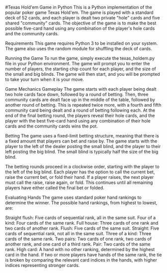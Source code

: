 #Texas Hold'em Game in Python
This is a Python implementation of the popular poker game Texas Hold'em. The game is played with a standard deck of 52 cards, and each player is dealt two private "hole" cards and five shared "community" cards. The objective of the game is to make the best possible five-card hand using any combination of the player's hole cards and the community cards.

Requirements
This game requires Python 3 to be installed on your system. The game also uses the random module for shuffling the deck of cards.

Running the Game
To run the game, simply execute the texas_holdem.py file in your Python environment. The game will prompt you to enter the number of players, the starting chip count for each player, and the size of the small and big blinds. The game will then start, and you will be prompted to take your turn when it is your move.

Game Mechanics
Gameplay
The game starts with each player being dealt two hole cards face down, followed by a round of betting. Then, three community cards are dealt face up in the middle of the table, followed by another round of betting. This is repeated twice more, with a fourth and fifth community card being dealt and a round of betting following each. At the end of the final betting round, the players reveal their hole cards, and the player with the best five-card hand using any combination of their hole cards and the community cards wins the pot.

Betting
The game uses a fixed-limit betting structure, meaning that there is a fixed amount that players can bet and raise by. The game starts with the player to the left of the dealer posting the small blind, and the player to their left posting the big blind. The small blind is typically half the size of the big blind.

The betting rounds proceed in a clockwise order, starting with the player to the left of the big blind. Each player has the option to call the current bet, raise the current bet, or fold their hand. If a player raises, the next player must call the raise, raise again, or fold. This continues until all remaining players have either called the final bet or folded.

Evaluating Hands
The game uses standard poker hand rankings to determine the winner. The possible hand rankings, from highest to lowest, are:

Straight flush: Five cards of sequential rank, all in the same suit.
Four of a kind: Four cards of the same rank.
Full house: Three cards of one rank and two cards of another rank.
Flush: Five cards of the same suit.
Straight: Five cards of sequential rank, not all in the same suit.
Three of a kind: Three cards of the same rank.
Two pairs: Two cards of one rank, two cards of another rank, and one card of a third rank.
Pair: Two cards of the same rank.
High card: A hand with no other ranking, determined by the highest card in the hand.
If two or more players have hands of the same rank, the tie is broken by comparing the relevant card indices in the hands, with higher indices representing stronger cards.
